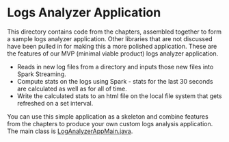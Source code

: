 # Logs Analyzer Application

This directory contains code from the chapters, assembled together to form
a sample logs analyzer application.  Other libraries that are not discussed
have been pulled in for making this a more polished application.
These are the features of our MVP (minimal viable product) logs analyzer application.

* Reads in new log files from a directory and inputs those new files into Spark Streaming.
* Compute stats on the logs using Spark - stats for the last 30 seconds are calculated as well as for all of time.
* Write the calculated stats to an html file on the local file system that gets
  refreshed on a set interval.

You can use this simple application as a skeleton and combine features from
the chapters to produce your own custom logs analysis application.  The main
class is [LogAnalyzerAppMain.java](java8/src/main/java/com/databricks/apps/logs/LogAnalyzerAppMain.java).
